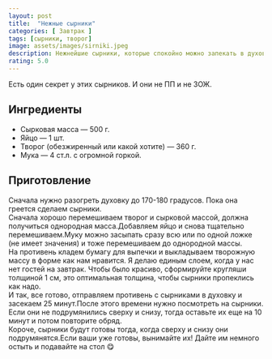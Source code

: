 ```yaml
---
layout: post
title:  "Нежные сырники"
categories: [ Завтрак ]
tags: [сырники, творог]
image: assets/images/sirniki.jpeg
description: Нежнейшие сырники, которые спокойно можно запекать в духовке.
rating: 5.0
---
```


Есть один секрет у этих сырников. И они не ПП и не ЗОЖ.

## Ингредиенты

+ Сырковая масса — 500 г.
+ Яйцо — 1 шт.
+ Творог (обезжиренный или какой хотите) — 360 г.
+ Мука — 4 ст.л. с огромной горкой. 

## Приготовление

Сначала нужно разогреть духовку до 170-180 градусов. Пока она греется сделаем сырники.  
Сначала хорошо перемешиваем творог и сырковой массой, должна получиться однородная масса.Добавляем яйцо и снова тщательно перемешиваем.Муку можно засыпать сразу всю или по одной ложке (не имеет значения) и тоже перемешиваем до однородной массы.  
На противень кладем бумагу для выпечки и выкладываем творожную массу в форме как нам нравится. Я делаю единым слоем, когда у нас нет гостей на завтрак. Чтобы было красиво, сформируйте кругляши толщиной 1 см, это оптимальная толщина, чтобы сырники пропеклись как надо.  
И так, все готово, отправляем противень с сырниками в духовку и засекаем 25 минут.После этого времени нужно посмотреть на сырники. Если они не подрумянились сверху и снизу, тогда оставьте их еще на 10 минут и потом повторите обряд.  
Короче, сырники будут готовы тогда, когда сверху и снизу они подрумянятся.Если ваши уже готовы, вынимайте их! Дайте им немного остыть и подавайте на стол 😋